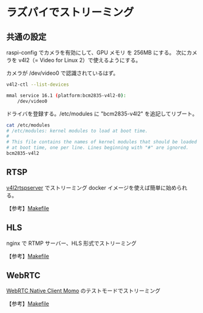 # ラズパイでストリーミング

## 共通の設定

raspi-config でカメラを有効にして、GPU メモリ を 256MB にする。
次にカメラを v4l2（= Video for Linux 2）で使えるようにする。

カメラが /dev/video0 で認識されているはず。

```bash
v4l2-ctl --list-devices

mmal service 16.1 (platform:bcm2835-v4l2-0):
	/dev/video0
```

ドライバを登録する。/etc/modules に "bcm2835-v4l2" を追記してリブート。

```bash
cat /etc/modules
# /etc/modules: kernel modules to load at boot time.
#
# This file contains the names of kernel modules that should be loaded
# at boot time, one per line. Lines beginning with "#" are ignored.
bcm2835-v4l2
```

## RTSP

[v4l2rtspserver](https://github.com/mpromonet/v4l2rtspserver) でストリーミング
docker イメージを使えば簡単に始められる。

【参考】[Makefile](rtsp/Makefile)

## HLS

nginx で RTMP サーバー、HLS 形式でストリーミング

【参考】[Makefile](hls/Makefile)

## WebRTC

[WebRTC Native Client Momo](https://github.com/shiguredo/momo) のテストモードでストリーミング

【参考】[Makefile](webrtc/Makefile)
